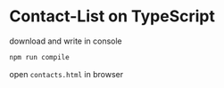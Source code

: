 # Contact-List on TypeScript

download and write in console

```bash
npm run compile
```

open `contacts.html` in browser
